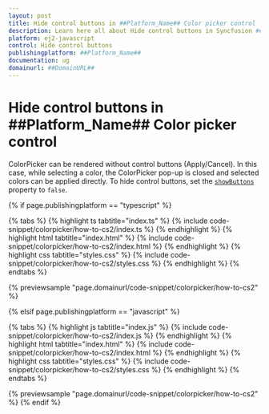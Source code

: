 ```yaml
---
layout: post
title: Hide control buttons in ##Platform_Name## Color picker control | Syncfusion
description: Learn here all about Hide control buttons in Syncfusion ##Platform_Name## Color picker control of Syncfusion Essential JS 2 and more.
platform: ej2-javascript
control: Hide control buttons 
publishingplatform: ##Platform_Name##
documentation: ug
domainurl: ##DomainURL##
---
```


# Hide control buttons in ##Platform_Name## Color picker control

ColorPicker can be rendered without control buttons (Apply/Cancel). In this case, while selecting a color, the ColorPicker pop-up is closed and selected colors can be applied directly. To hide control buttons, set the [`showButtons`](../../api/color-picker/#showbuttons) property to `false`.

{% if page.publishingplatform == "typescript" %}

 {% tabs %}
{% highlight ts tabtitle="index.ts" %}
{% include code-snippet/colorpicker/how-to-cs2/index.ts %}
{% endhighlight %}
{% highlight html tabtitle="index.html" %}
{% include code-snippet/colorpicker/how-to-cs2/index.html %}
{% endhighlight %}
{% highlight css tabtitle="styles.css" %}
{% include code-snippet/colorpicker/how-to-cs2/styles.css %}
{% endhighlight %}
{% endtabs %}
        
{% previewsample "page.domainurl/code-snippet/colorpicker/how-to-cs2" %}

{% elsif page.publishingplatform == "javascript" %}

{% tabs %}
{% highlight js tabtitle="index.js" %}
{% include code-snippet/colorpicker/how-to-cs2/index.js %}
{% endhighlight %}
{% highlight html tabtitle="index.html" %}
{% include code-snippet/colorpicker/how-to-cs2/index.html %}
{% endhighlight %}
{% highlight css tabtitle="styles.css" %}
{% include code-snippet/colorpicker/how-to-cs2/styles.css %}
{% endhighlight %}
{% endtabs %}

{% previewsample "page.domainurl/code-snippet/colorpicker/how-to-cs2" %}
{% endif %}